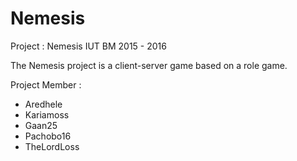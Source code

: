 # Nemesis
Project : Nemesis
IUT BM 2015 - 2016

The Nemesis project is a client-server game based on a role game.

Project Member :

  - Aredhele
  - Kariamoss
  - Gaan25
  - Pachobo16
  - TheLordLoss
